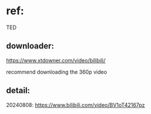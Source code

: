 # ref:

TED

## downloader:

https://www.xtdowner.com/video/bilibili/

recommend downloading the 360p video

## detail:

20240808: https://www.bilibili.com/video/BV1oT42167pz

